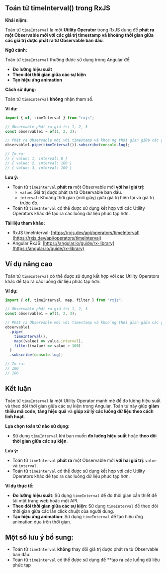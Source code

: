 ## Toán tử timeInterval() trong RxJS

**Khái niệm:**

Toán tử `timeInterval` là một **Utility Operator** trong RxJS dùng để **phát ra một Observable mới với các giá trị timestamp và khoảng thời gian giữa các giá trị được phát ra từ Observable ban đầu**.

**Ngữ cảnh:**

Toán tử `timeInterval` thường được sử dụng trong Angular để:

- **Đo lường hiệu suất**
- **Theo dõi thời gian giữa các sự kiện**
- **Tạo hiệu ứng animation**

**Cách sử dụng:**

Toán tử `timeInterval` **không** nhận tham số.

**Ví dụ:**

```typescript
import { of, timeInterval } from "rxjs";

// Observable phát ra giá trị 1, 2, 3
const observable1 = of(1, 2, 3);

// Phát ra Observable mới với timestamp và khoảng thời gian giữa các giá trị
observable1.pipe(timeInterval()).subscribe(console.log);

// In ra:
// { value: 1, interval: 0 }
// { value: 2, interval: 100 }
// { value: 3, interval: 100 }
```

**Lưu ý:**

- Toán tử `timeInterval` **phát ra** một Observable mới **với hai giá trị**:
  - `value`: Giá trị được phát ra từ Observable ban đầu.
  - `interval`: Khoảng thời gian (mili giây) giữa giá trị hiện tại và giá trị trước đó.
- Toán tử `timeInterval` có thể được sử dụng kết hợp với các Utility Operators khác để tạo ra các luồng dữ liệu phức tạp hơn.

**Tài liệu tham khảo:**

- RxJS timeInterval: [https://rxjs.dev/api/operators/timeInterval](https://rxjs.dev/api/operators/timeInterval)
- Angular RxJS: [https://angular.io/guide/rx-library](https://angular.io/guide/rx-library)

## Ví dụ nâng cao

Toán tử `timeInterval` có thể được sử dụng kết hợp với các Utility Operators khác để tạo ra các luồng dữ liệu phức tạp hơn.

**Ví dụ:**

```typescript
import { of, timeInterval, map, filter } from "rxjs";

// Observable phát ra giá trị 1, 2, 3
const observable1 = of(1, 2, 3);

// Phát ra Observable mới với timestamp và khoảng thời gian giữa các giá trị, sau đó lấy giá trị timestamp và chỉ lấy các giá trị lớn hơn 100
observable1
  .pipe(
    timeInterval(),
    map((value) => value.interval),
    filter((value) => value > 100)
  )
  .subscribe(console.log);

// In ra:
// 100
// 100
```

## Kết luận

Toán tử `timeInterval` là một Utility Operator mạnh mẽ để đo lường hiệu suất và theo dõi thời gian giữa các sự kiện trong Angular. Toán tử này giúp **giảm thiểu mã code**, **tăng hiệu quả** và **giúp xử lý các luồng dữ liệu theo cách linh hoạt**.

**Lựa chọn toán tử nào sử dụng:**

- Sử dụng `timeInterval` khi bạn muốn **đo lường hiệu suất** hoặc **theo dõi thời gian giữa các sự kiện**.

**Lưu ý:**

- Toán tử `timeInterval` **phát ra** một Observable mới **với hai giá trị**: `value` và `interval`.
- Toán tử `timeInterval` có thể được sử dụng kết hợp với các Utility Operators khác để tạo ra các luồng dữ liệu phức tạp hơn.

**Ví dụ thực tế:**

- **Đo lường hiệu suất**: Sử dụng `timeInterval` để đo thời gian cần thiết để tải một trang web hoặc một API.
- **Theo dõi thời gian giữa các sự kiện**: Sử dụng `timeInterval` để theo dõi thời gian giữa các lần click chuột của người dùng.
- **Tạo hiệu ứng animation**: Sử dụng `timeInterval` để tạo hiệu ứng animation dựa trên thời gian.

## Một số lưu ý bổ sung:

- Toán tử `timeInterval` **không** thay đổi giá trị được phát ra từ Observable ban đầu.
- Toán tử `timeInterval` có thể được sử dụng để \*\*tạo ra các luồng dữ liệu phức tạp

